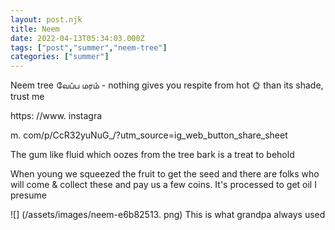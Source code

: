 ```yaml
---
layout: post.njk
title: Neem
date: 2022-04-13T05:34:03.000Z
tags: ["post","summer","neem-tree"]
categories: ["summer"]
---
```


Neem tree வேப்ப மரம் - nothing gives you respite from hot 🌞 than its shade, trust me

https: //www. instagra

m. com/p/CcR32yuNuG\_/?utm\_source=ig\_web\_button\_share\_sheet

The gum like fluid which oozes from the tree bark is a treat to behold

When young we squeezed the fruit to get the seed and there are folks who will come & collect these and pay us a few coins. It's processed to get oil I presume

![] (/assets/images/neem-e6b82513. png) This is what grandpa always used
